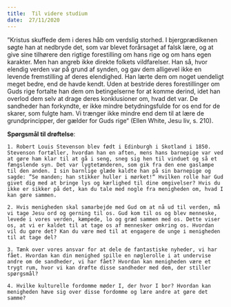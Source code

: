 ```yaml
---
title:  Til videre studium
date:  27/11/2020
---
```


”Kristus skuffede dem i deres håb om verdslig storhed. I bjergprædikenen søgte han at nedbryde det, som var blevet forårsaget af falsk lære, og at give sine tilhørere den rigtige forestilling om hans rige og om hans egen karakter. Men han angreb ikke direkte folkets vildfarelser. Han så, hvor elendig verden var på grund af synden, og gav dem alligevel ikke en levende fremstilling af deres elendighed. Han lærte dem om noget uendeligt meget bedre, end de havde kendt. Uden at bestride deres forestillinger om Guds rige fortalte han dem om betingelserne for at komme derind, idet han overlod dem selv at drage deres konklusioner om, hvad det var. De sandheder han forkyndte, er ikke mindre betydningsfulde for os end for de skarer, som fulgte ham. Vi trænger ikke mindre end dem til at lære de grundprincipper, der gælder for Guds rige“ (Ellen White, Jesu liv, s. 210).

**Spørgsmål til drøftelse**:

`1.	Robert Louis Stevenson blev født i Edinburgh i Skotland i 1850. Stevenson fortæller, hvordan han en aften, mens hans barnepige var ved at gøre ham klar til at gå i seng, sneg sig hen til vinduet og så et fængslende syn. Det var lygtetænderen, som gik fra den ene gaslampe til den anden. I sin barnlige glæde kaldte han på sin barnepige og sagde: ”Se manden; han stikker huller i mørket!“ Hvilken rolle har Gud givet dig med at bringe lys og kærlighed til dine omgivelser? Hvis du ikke er sikker på det, kan du tale med nogle fra menigheden om, hvad I kan gøre sammen.`

`2.	Hvis menigheden skal samarbejde med Gud om at nå ud til verden, må vi tage Jesu ord og gerning til os. Gud kom til os og blev menneske, levede i vores verden, kæmpede, lo og græd sammen med os. Dette viser os, at vi er kaldet til at tage os af mennesker omkring os. Hvordan vil du gøre det? Kan du være med til at engagere de unge i menigheden til at tage del?`

`3.	Tænk over vores ansvar for at dele de fantastiske nyheder, vi har fået. Hvordan kan din menighed spille en nøglerolle i at undervise andre om de sandheder, vi har fået? Hvordan kan menigheden være et trygt rum, hvor vi kan drøfte disse sandheder med dem, der stiller spørgsmål?`

`4.	Hvilke kulturelle fordomme møder I, der hvor I bor? Hvordan kan menigheden hæve sig over disse fordomme og lære andre at gøre det samme?`